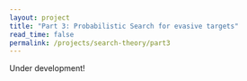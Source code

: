 ```yaml
---
layout: project
title: "Part 3: Probabilistic Search for evasive targets"
read_time: false
permalink: /projects/search-theory/part3
---
```

Under development! 
